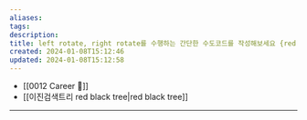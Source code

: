 ```yaml
---
aliases: 
tags: 
description:
title: left rotate, right rotate를 수행하는 간단한 수도코드를 작성해보세요 {red black tree}
created: 2024-01-08T15:12:46
updated: 2024-01-08T15:12:58
---
```

- [[0012 Career 💼]]
- [[이진검색트리 red black tree|red black tree]]
---

